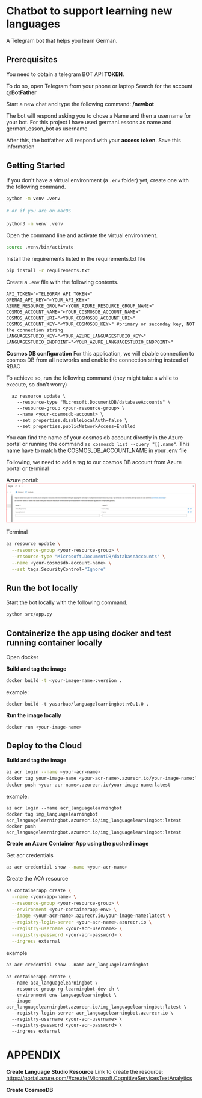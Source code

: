 # Chatbot to support learning new languages

A Telegram bot that helps you learn German.

## Prerequisites
You need to obtain a telegram BOT API **TOKEN**.

To do so, open Telegram from your phone or laptop
Search for the account @**BotFather**

Start a new chat and type the following command: **/newbot**

The bot will respond asking you to chose a Name and then a username for your bot. For this project I have used germanLessons as name and germanLesson_bot as username

After this, the botfather will respond with your **access token**. Save this information

## Getting Started

If you don't have a virtual environment (a `.env` folder) yet, create one with the following command.

```bash
python -m venv .venv

# or if you are on macOS

python3 -m venv .venv
```

Open the command line and activate the virtual environment.

```bash
source .venv/bin/activate
```

Install the requirements listed in the requirements.txt file
```bash
pip install -r requirements.txt
```

Create a `.env` file with the following contents.

```
API_TOKEN="<TELEGRAM API TOKEN>"
OPENAI_API_KEY="<YOUR_API_KEY>"
AZURE_RESOURCE_GROUP="<YOUR_AZURE_RESOURCE_GROUP_NAME>"
COSMOS_ACCOUNT_NAME="<YOUR_COSMOSDB_ACCOUNT_NAME>"
COSMOS_ACCOUNT_URI="<YOUR_COSMOSDB_ACCOUNT_URI>"
COSMOS_ACCOUNT_KEY="<YOUR_COSMOSDB_KEY>" #primary or seconday key, NOT the connection string
LANGUAGESTUDIO_KEY="<YOUR_AZURE_LANGUAGESTUDIO_KEY>"
LANGUAGESTUDIO_ENDPOINT="<YOUR_AZURE_LANGUAGESTUDIO_ENDPOINT>"

```

**Cosmos DB configuration**
For this application, we will ebable connection to cosmos DB from all networks and enable the connection string instead of RBAC

To achieve so, run the following command (they might take a while to execute, so don't worry)
```
  az resource update \
    --resource-type "Microsoft.DocumentDB/databaseAccounts" \
    --resource-group <your-resource-group> \
    --name <your-cosmosdb-account> \
    --set properties.disableLocalAuth=false \
    --set properties.publicNetworkAccess=Enabled
```
You can find the name of your cosmos db account directly in the Azure portal or running the command ```az cosmosdb list --query "[].name"```. This name have to match the COSMOS_DB_ACCOUNT_NAME in your .env file

Following, we need to add a tag to our cosmos DB account from Azure portal or terminal

Azure portal: 
![alt text](readme_attachments/add_cosmos_tag.png)

Terminal
```bash
az resource update \
  --resource-group <your-resource-group> \
  --resource-type "Microsoft.DocumentDB/databaseAccounts" \
  --name <your-cosmosdb-account-name> \
  --set tags.SecurityControl="Ignore"
  ```

## Run the bot locally
Start the bot locally with the following command.

```bash
python src/app.py
```

## Containerize the app using docker and test running container locally
Open docker

**Build and tag the image**
```bash
docker build -t <your-image-name>:version .
```

example:
```
docker build -t yasarbao/languagelearningbot:v0.1.0 .
```

**Run the image locally**
```bash
docker run <your-image-name>
```


## Deploy to the Cloud

**Build and tag the image**
```bash
az acr login --name <your-acr-name>
docker tag your-image-name <your-acr-name>.azurecr.io/your-image-name:latest
docker push <your-acr-name>.azurecr.io/your-image-name:latest
```

example:
```
az acr login --name acr_languagelearningbot
docker tag img_languagelearningbot acr_languagelearningbot.azurecr.io/img_languagelearningbot:latest
docker push acr_languagelearningbot.azurecr.io/img_languagelearningbot:latest
```

**Create an Azure Container App using the pushed image**

Get acr credentials
```bash
az acr credential show --name <your-acr-name>
```

Create the ACA resource
```bash
az containerapp create \
  --name <your-app-name> \
  --resource-group <your-resource-group> \
  --environment <your-containerapp-env> \
  --image <your-acr-name>.azurecr.io/your-image-name:latest \
  --registry-login-server <your-acr-name>.azurecr.io \
  --registry-username <your-acr-username> \
  --registry-password <your-acr-password> \
  --ingress external
  ```

example
```
az acr credential show --name acr_languagelearningbot

az containerapp create \
  --name aca_languagelearningbot \
  --resource-group rg-learningbot-dev-ch \
  --environment env-languagelearningbot \
  --image acr_languagelearningbot.azurecr.io/img_languagelearningbot:latest \
  --registry-login-server acr_languagelearningbot.azurecr.io \
  --registry-username <your-acr-username> \
  --registry-password <your-acr-password> \
  --ingress external
```

# APPENDIX

**Create Language Studio Resource**
Link to create the resource: https://portal.azure.com/#create/Microsoft.CognitiveServicesTextAnalytics

**Create CosmosDB**
